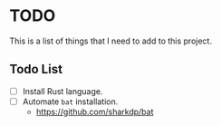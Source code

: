 # TODO

This is a list of things that I need to add to this project.

## Todo List

- [ ] Install Rust language.
- [ ] Automate `bat` installation.
  - https://github.com/sharkdp/bat
